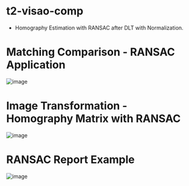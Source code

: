# t2-visao-comp

- Homography Estimation with RANSAC after DLT with Normalization.


# Matching Comparison - RANSAC Application
  
![image](https://github.com/user-attachments/assets/69249bae-59a3-4e21-b50a-498b575afb07)

# Image Transformation - Homography Matrix with RANSAC
  
![image](https://github.com/user-attachments/assets/c9806fdd-728d-4a05-b2c2-6b74181c9d7f)

# RANSAC Report Example
  
![image](https://github.com/user-attachments/assets/be7ea9b7-2379-49f5-9267-07b334e54aeb)
